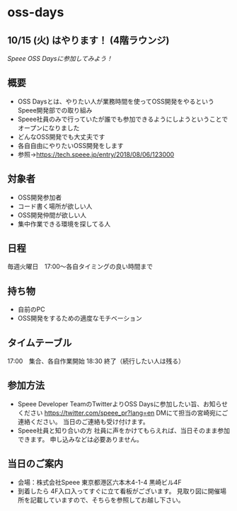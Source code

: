# oss-days

## 10/15 (火) はやります！ (4階ラウンジ)
*Speee OSS Daysに参加してみよう！*
 ## 概要
- OSS Daysとは、やりたい人が業務時間を使ってOSS開発をやるというSpeee開発部での取り組み
- Speee社員のみで行っていたが誰でも参加できるようにしようということでオープンになりました
- どんなOSS開発でも大丈夫です
- 各自自由にやりたいOSS開発をします
- 参照→https://tech.speee.jp/entry/2018/08/06/123000
 ## 対象者
- OSS開発参加者
- コード書く場所が欲しい人
- OSS開発仲間が欲しい人
- 集中作業できる環境を探してる人
 ## 日程
毎週火曜日　17:00～各自タイミングの良い時間まで
 ## 持ち物
- 自前のPC
- OSS開発をするための適度なモチベーション
 ## タイムテーブル
17:00　集合、各自作業開始
18:30    終了（続行したい人は残る）　
 ## 参加方法
- Speee Developer TeamのTwitterよりOSS Daysに参加したい旨、お知らせください
https://twitter.com/speee_pr?lang=en
DMにて担当の宮崎宛にご連絡ください。
当日のご連絡も受け付けます。 
　
 - Speee社員と知り合いの方
社員に声をかけてもらえれば、当日そのまま参加できます。
申し込みなどは必要ありません。
  ## 当日のご案内
- 会場：株式会社Speee
東京都港区六本木4-1-4 黒崎ビル4F 
- 到着したら
4F入口入ってすぐに立て看板がございます。
見取り図に開催場所を記載していますので、そちらを参照してお越し下さい。
